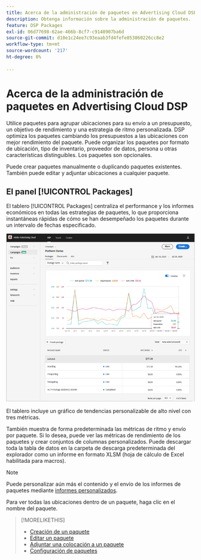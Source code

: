 ```yaml
---
title: Acerca de la administración de paquetes en Advertising Cloud DSP
description: Obtenga información sobre la administración de paquetes.
feature: DSP Packages
exl-id: 06d77698-62ae-466b-8cf7-c9148907ba6d
source-git-commit: d10e1c24ee7c93eaab3fd4fefe853860226cc8e2
workflow-type: tm+mt
source-wordcount: '217'
ht-degree: 0%

---
```


# Acerca de la administración de paquetes en Advertising Cloud DSP

Utilice paquetes para agrupar ubicaciones para su envío a un presupuesto, un objetivo de rendimiento y una estrategia de ritmo personalizada. DSP optimiza los paquetes cambiando los presupuestos a las ubicaciones con mejor rendimiento del paquete. Puede organizar los paquetes por formato de ubicación, tipo de inventario, proveedor de datos, persona u otras características distinguibles. Los paquetes son opcionales.

Puede crear paquetes manualmente o duplicando paquetes existentes. También puede editar y adjuntar ubicaciones a cualquier paquete.

## El panel [!UICONTROL Packages]

El tablero [!UICONTROL Packages] centraliza el performance y los informes económicos en todas las estrategias de paquetes, lo que proporciona instantáneas rápidas de cómo se han desempeñado los paquetes durante un intervalo de fechas especificado.

![Panel de paquetes](/help/dsp/assets/package-dashboard.png)

El tablero incluye un gráfico de tendencias personalizable de alto nivel con tres métricas.

También muestra de forma predeterminada las métricas de ritmo y envío por paquete. Si lo desea, puede ver las métricas de rendimiento de los paquetes y crear conjuntos de columnas personalizados. Puede descargar toda la tabla de datos en la carpeta de descarga predeterminada del explorador como un informe en formato XLSM (hoja de cálculo de Excel habilitada para macros).

>[!NOTE]
>
>Puede personalizar aún más el contenido y el envío de los informes de paquetes mediante [informes personalizados](/help/dsp/reports/report-about.md).

Para ver todas las ubicaciones dentro de un paquete, haga clic en el nombre del paquete.

>[!MORELIKETHIS]
>
>* [Creación de un paquete](package-create.md)
>* [Editar un paquete](package-edit.md)
>* [Adjuntar una colocación a un paquete](package-attach-placement.md)
>* [Configuración de paquetes](package-settings.md)

